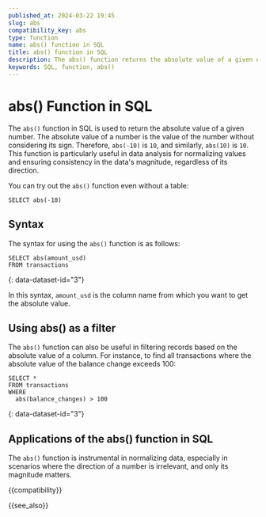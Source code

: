 ```yaml
---
published_at: 2024-03-22 19:45
slug: abs
compatibility_key: abs
type: function
name: abs() function in SQL
title: abs() function in SQL
description: The abs() function returns the absolute value of a given number.
keywords: SQL, function, abs()
---
```


# abs() Function in SQL

The `abs()` function in SQL is used to return the absolute value of a given number. The absolute value of a number is the value of the number without considering its sign. Therefore, `abs(-10)` is `10`, and similarly, `abs(10)` is `10`. This function is particularly useful in data analysis for normalizing values and ensuring consistency in the data's magnitude, regardless of its direction.

You can try out the `abs()` function even without a table:

~~~pgsql
SELECT abs(-10)
~~~

## Syntax

The syntax for using the `abs()` function is as follows:

~~~pgsql
SELECT abs(amount_usd)
FROM transactions
~~~
{: data-dataset-id="3"}

In this syntax, `amount_usd` is the column name from which you want to get the absolute value.

## Using abs() as a filter

The `abs()` function can also be useful in filtering records based on the absolute value of a column. For instance, to find all transactions where the absolute value of the balance change exceeds 100:

~~~pgsql
SELECT *
FROM transactions
WHERE
  abs(balance_changes) > 100
~~~
{: data-dataset-id="3"}

## Applications of the abs() function in SQL

The `abs()` function is instrumental in normalizing data, especially in scenarios where the direction of a number is irrelevant, and only its magnitude matters.

{{compatibility}}

{{see_also}}
